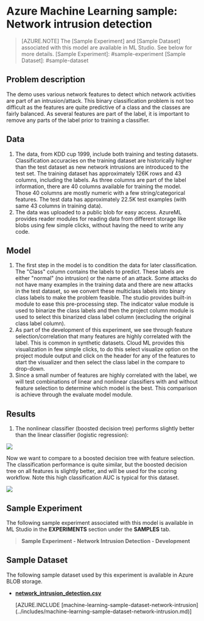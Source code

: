 <properties pageTitle="Machine Learning Sample: Network intrusion detection | Azure" description="A sample Azure Machine Learning experiment that uses a classification model to determine which network activities are a part of network intrusion." services="machine-learning" documentationCenter="" authors="Garyericson" manager="paulettm" editor="cgronlun"/>

<tags ms.service="machine-learning" ms.workload="data-services" ms.tgt_pltfrm="na" ms.devlang="na" ms.topic="article" ms.date="12/10/2014" ms.author="garye"/>



# Azure Machine Learning sample: Network intrusion detection

>[AZURE.NOTE]
>The [Sample Experiment] and [Sample Dataset] associated with this model are available in ML Studio. See below for more details.
[Sample Experiment]: #sample-experiment
[Sample Dataset]: #sample-dataset


## Problem description ##

The demo uses various network features to detect which network activities are part of an intrusion/attack. This binary classification problem is not too difficult as the features are quite predictive of a class and the classes are fairly balanced.  As several features are part of the label, it is important to remove any parts of the label prior to training a classifier. 

## Data ##

1. The data, from KDD cup 1999, include both training and testing datasets.  Classification accuracies on the training dataset are historically higher than the test dataset as new network intrusions are introduced to the test set.  The training dataset has approximately 126K rows and 43 columns, including the labels.  As three columns are part of the label information, there are 40 columns available for training the model.  Those 40 columns are mostly numeric with a few string/categorical features. The test data has approximately 22.5K test examples (with same 43 columns in training data). 
1. The data was uploaded to a public blob for easy access. AzureML provides reader modules for reading data from different storage like blobs using few simple clicks, without having the need to write any code. 

## Model ##

1. The first step in the model is to condition the data for later classification.  The "Class" column contains the labels to predict.  These labels are either "normal" (no intrusion) or the name of an attack.  Some attacks do not have many examples in the training data and there are new attacks in the test dataset, so we convert these multiclass labels into binary class labels to make the problem feasible.  The studio provides built-in module to ease this pre-processing step. The indicator value module is used to binarize the class labels and then the project column module is used to select this binarized class label column (excluding the original class label column).  
1. As part of the development of this experiment, we see through feature selection/correlation that many features are highly correlated with the label. This is common in synthetic datasets.  Cloud ML provides this visualization in few simple clicks, to do this select visualize option on the project module output and click on the header for any of the features to start the visualizer and then select the class label in the compare to drop-down.
1. Since a small number of features are highly correlated with the label, we will test combinations of linear and nonlinear classifiers with and without feature selection to determine which model is the best.  This comparison is achieve through the evaluate model module.    

## Results ##

1. The nonlinear classifier (boosted decision tree) performs slightly better than the linear classifier (logistic regression): 

![][1]


Now we want to compare to a boosted decision tree with feature selection. The classification performance is quite similar, but the boosted decision tree on all features is slightly better, and will be used for the scoring workflow.  Note this high classification AUC is typical for this dataset. 


![][2]

<!-- Removed until this part is fixed
## Operationalization ##


We wanted to see our model in action, to do this we wanted a request-response service around the model we just learned. Doing this is straightforward and can be achieved in few simple clicks in studio: 

1. First step is to save the learned model (by right clicking on the classifier module output) 
1. Now create a new experiment and search for saved model and drop it in the panel for new experiment 
1. Then we need to replicate the steps we did for pre-process, again we can just select the modules from experiment we need and copy and paste to the new experiment 
1. The last step is to plug in the test data and run the experiment, once the run is finished we can define the input and output points for the service 
1. Again, using one click we can publish the service end points that is deployed right away and can be tested using a friendly user interface - all within studio   
-->


## Sample Experiment

The following sample experiment associated with this model is available in ML Studio in the **EXPERIMENTS** section under the **SAMPLES** tab.

> **Sample Experiment - Network Intrusion Detection - Development**


## Sample Dataset

The following sample dataset used by this experiment is available in Azure BLOB storage.

<ul>
<li><b><a href="https://azuremlsampleexperiments.blob.core.windows.net/datasets/network_intrusion_detection.csv">network_intrusion_detection.csv</a></b><p></p>
[AZURE.INCLUDE [machine-learning-sample-dataset-network-intrusion](../includes/machine-learning-sample-dataset-network-intrusion.md)]
<p></p></li>
</ul>


[1]: ./media/machine-learning-sample-network-intrusion-detection/network-intrusion-detection-1.png
[2]: ./media/machine-learning-sample-network-intrusion-detection/network-intrusion-detection-2.png

